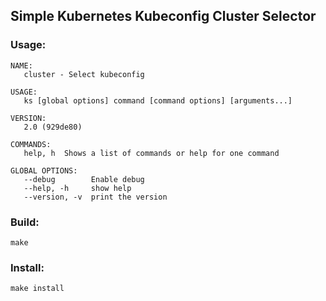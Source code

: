 ## Simple Kubernetes Kubeconfig Cluster Selector

### Usage:
```
NAME:
   cluster - Select kubeconfig

USAGE:
   ks [global options] command [command options] [arguments...]

VERSION:
   2.0 (929de80)

COMMANDS:
   help, h  Shows a list of commands or help for one command

GLOBAL OPTIONS:
   --debug        Enable debug
   --help, -h     show help
   --version, -v  print the version
```
### Build:
`make`
### Install:
`make install`
